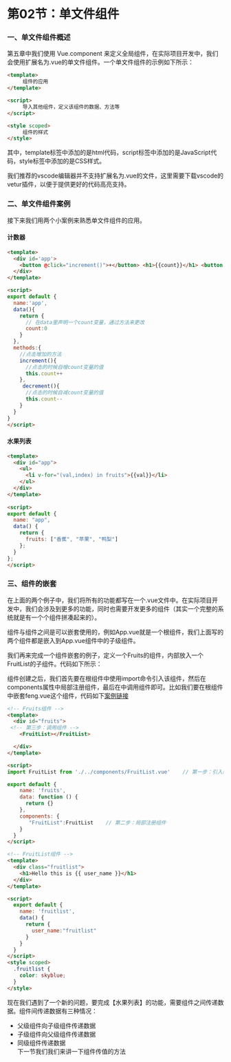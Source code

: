 # 第02节：单文件组件

### 一、单文件组件概述

第五章中我们使用 Vue.component 来定义全局组件，在实际项目开发中，我们会使用扩展名为.vue的单文件组件。一个单文件组件的示例如下所示：
``` html
<template>
     组件的应用
</template>

<script>
     导入其他组件，定义该组件的数据、方法等
</script>

<style scoped>
     组件的样式 
</style>
```

其中，template标签中添加的是html代码，script标签中添加的是JavaScript代码，style标签中添加的是CSS样式。

我们推荐的vscode编辑器并不支持扩展名为.vue的文件，这里需要下载vscode的vetur插件，以便于提供更好的代码高亮支持。

### 二、单文件组件案例

接下来我们用两个小案例来熟悉单文件组件的应用。

#### 计数器
``` html
<template>
  <div id='app'>
    <button @click="increment()">+</button> <h1>{{count}}</h1> <button @click="decrement()">-</button>
  </div>
</template>

<script>
export default {
  name:'app',
  data(){
    return {
      // 在data里声明一个count变量，通过方法来更改
      count:0
    }
  },
  methods:{
    //点击增加的方法
    increment(){
      //点击的时候自增count变量的值
      this.count++
    },
     decrement(){
      //点击的时候自减count变量的值
      this.count--
    }
  }
}
</script>
```
#### 水果列表
``` html
<template>
  <div id="app">
    <ul>
      <li v-for="(val,index) in fruits">{{val}}</li>
    </ul>
  </div>
</template> 
  
<script>
export default {
  name: "app",
  data() {
    return {
      fruits: ["香蕉", "苹果", "鸭梨"]
    };
  }
};
</script>
```
### 三、组件的嵌套

在上面的两个例子中，我们将所有的功能都写在一个.vue文件中。在实际项目开发中，我们会涉及到更多的功能，同时也需要开发更多的组件（其实一个完整的系统就是有一个个组件拼凑起来的）。

组件与组件之间是可以嵌套使用的，例如App.vue就是一个根组件，我们上面写的两个组件都是嵌入到App.vue组件中的子级组件。

我们再来完成一个组件嵌套的例子，定义一个Fruits的组件，内部放入一个FruitList的子组件。代码如下所示：

组件创建之后，我们首先要在根组件中使用import命令引入该组件，然后在components属性中局部注册组件，最后在<template></template>中调用组件即可。比如我们要在根组件中嵌套feng.vue这个组件，代码如下[案例链接](https://github.com/xiaozhoulee/xiaozhou-examples/tree/master/07-基于Vue的web项目开发/第02节%EF%BC%9A单文件组件/组件嵌套
)

``` html
<!-- Fruits组件 -->
<template>
  <div id="fruits">
 <!-- 第三步：调用组件 -->
    <FruitList></FruitList>

  </div>
</template>

<script>
import FruitList from './../components/FruitList.vue'    // 第一步：引入组件

export default {
    name: 'fruits', 
    data: function () {
      return {}
    },
    components: {
       "FruitList":FruitList    // 第二步：局部注册组件
    }
  }
</script>

```

``` html
<!-- FruitList组件 -->
<template>
  <div class="fruitlist">
    <h1>Hello this is {{ user_name }}</h1>
  </div>
</template>

<script>
  export default {
    name: 'fruitlist',
    data() {
      return {
        user_name:"fruitlist"
      }
    }
  }
</script>
<style scoped>
  .fruitlist {
    color: skyblue;
  }
</style>
```

现在我们遇到了一个新的问题，要完成【水果列表】的功能，需要组件之间传递数据。组件间传递数据有三种情况：

* 父级组件向子级组件传递数据
* 子级组件向父级组件传递数据
* 同级组件传递数据  
下一节我们我们来讲一下组件传值的方法